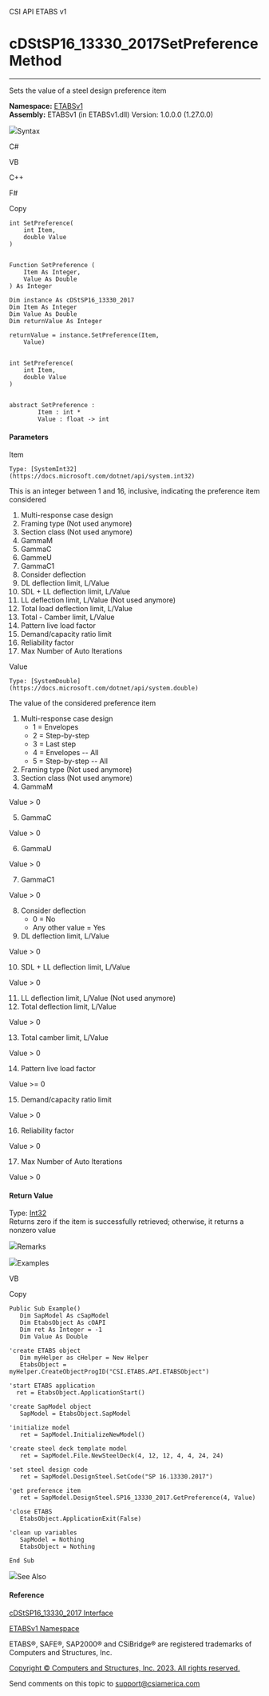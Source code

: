 ﻿

CSI API ETABS v1

# cDStSP16_13330_2017SetPreference Method  
  
---  
  
Sets the value of a steel design preference item

**Namespace:** [ETABSv1](2780f1b8-2033-5289-2298-1cdb2a7508d9.htm)  
**Assembly:** ETABSv1 (in ETABSv1.dll) Version: 1.0.0.0 (1.27.0.0)

![](../icons/SectionExpanded.png)Syntax

C#

VB

C++

F#

Copy

    
    
    int SetPreference(
    	int Item,
    	double Value
    )
    
    
    Function SetPreference ( 
    	Item As Integer,
    	Value As Double
    ) As Integer
    
    Dim instance As cDStSP16_13330_2017
    Dim Item As Integer
    Dim Value As Double
    Dim returnValue As Integer
    
    returnValue = instance.SetPreference(Item, 
    	Value)
    
    
    int SetPreference(
    	int Item, 
    	double Value
    )
    
    
    abstract SetPreference : 
            Item : int * 
            Value : float -> int 
    

#### Parameters

Item

    Type: [SystemInt32](https://docs.microsoft.com/dotnet/api/system.int32)  
This is an integer between 1 and 16, inclusive, indicating the preference item
considered

  1. Multi-response case design
  2. Framing type (Not used anymore)
  3. Section class (Not used anymore)
  4. GammaM
  5. GammaC
  6. GammeU
  7. GammaC1
  8. Consider deflection
  9. DL deflection limit, L/Value
  10. SDL + LL deflection limit, L/Value
  11. LL deflection limit, L/Value (Not used anymore)
  12. Total load deflection limit, L/Value
  13. Total - Camber limit, L/Value
  14. Pattern live load factor
  15. Demand/capacity ratio limit
  16. Reliability factor
  17. Max Number of Auto Iterations

Value

    Type: [SystemDouble](https://docs.microsoft.com/dotnet/api/system.double)  
The value of the considered preference item

  1. Multi-response case design 
     * 1 = Envelopes
     * 2 = Step-by-step
     * 3 = Last step
     * 4 = Envelopes -- All
     * 5 = Step-by-step -- All
  2. Framing type (Not used anymore)
  3. Section class (Not used anymore)
  4. GammaM 

Value > 0

  5. GammaC 

Value > 0

  6. GammaU 

Value > 0

  7. GammaC1 

Value > 0

  8. Consider deflection 
     * 0 = No
     * Any other value = Yes 
  9. DL deflection limit, L/Value 

Value > 0

  10. SDL + LL deflection limit, L/Value 

Value > 0

  11. LL deflection limit, L/Value (Not used anymore)
  12. Total deflection limit, L/Value 

Value > 0

  13. Total camber limit, L/Value 

Value > 0

  14. Pattern live load factor 

Value >= 0

  15. Demand/capacity ratio limit 

Value > 0

  16. Reliability factor 

Value > 0

  17. Max Number of Auto Iterations 

Value > 0

#### Return Value

Type: [Int32](https://docs.microsoft.com/dotnet/api/system.int32)  
Returns zero if the item is successfully retrieved; otherwise, it returns a
nonzero value

![](../icons/SectionExpanded.png)Remarks

![](../icons/SectionExpanded.png)Examples

VB

Copy

    
    
    Public Sub Example()
       Dim SapModel As cSapModel
       Dim EtabsObject As cOAPI
       Dim ret As Integer = -1
       Dim Value As Double
    
    'create ETABS object
       Dim myHelper as cHelper = New Helper
       EtabsObject = myHelper.CreateObjectProgID("CSI.ETABS.API.ETABSObject")
    
    'start ETABS application
      ret = EtabsObject.ApplicationStart()
    
    'create SapModel object
       SapModel = EtabsObject.SapModel
    
    'initialize model
       ret = SapModel.InitializeNewModel()
    
    'create steel deck template model
       ret = SapModel.File.NewSteelDeck(4, 12, 12, 4, 4, 24, 24)
    
    'set steel design code
       ret = SapModel.DesignSteel.SetCode("SP 16.13330.2017")
    
    'get preference item
       ret = SapModel.DesignSteel.SP16_13330_2017.GetPreference(4, Value)
    
    'close ETABS
       EtabsObject.ApplicationExit(False)
    
    'clean up variables
       SapModel = Nothing
       EtabsObject = Nothing
    
    End Sub

![](../icons/SectionExpanded.png)See Also

#### Reference

[cDStSP16_13330_2017 Interface](d8ae5248-52aa-80fd-5835-43d94ce4324e.htm)

[ETABSv1 Namespace](2780f1b8-2033-5289-2298-1cdb2a7508d9.htm)

ETABS®, SAFE®, SAP2000® and CSiBridge® are registered trademarks of Computers
and Structures, Inc.  

[Copyright © Computers and Structures, Inc. 2023. All rights
reserved.](http://www.csiamerica.com)

Send comments on this topic to
[support@csiamerica.com](mailto:support%40csiamerica.com?Subject=CSI%20API%20ETABS%20v1)

